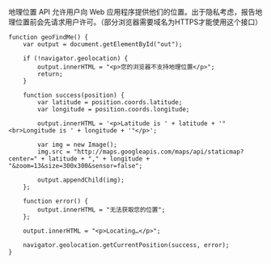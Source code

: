 地理位置 API 允许用户向 Web 应用程序提供他们的位置。出于隐私考虑，报告地理位置前会先请求用户许可。（部分浏览器需要域名为HTTPS才能使用这个接口）    function geoFindMe() {        var output = document.getElementById("out");        if (!navigator.geolocation) {            output.innerHTML = "<p>您的浏览器不支持地理位置</p>";            return;        }        function success(position) {            var latitude = position.coords.latitude;            var longitude = position.coords.longitude;            output.innerHTML = '<p>Latitude is ' + latitude + '° <br>Longitude is ' + longitude + '°</p>';            var img = new Image();            img.src = "http://maps.googleapis.com/maps/api/staticmap?center=" + latitude + "," + longitude + "&zoom=13&size=300x300&sensor=false";            output.appendChild(img);        };        function error() {            output.innerHTML = "无法获取您的位置";        };        output.innerHTML = "<p>Locating…</p>";        navigator.geolocation.getCurrentPosition(success, error);    }